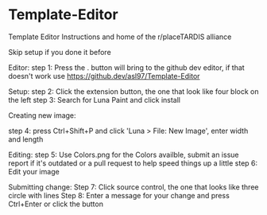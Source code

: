 # Template-Editor
Template Editor Instructions and home of the r/placeTARDIS alliance

Skip setup if you done it before

Editor:
step 1: Press the . button will bring to the github dev editor, if that doesn't work use https://github.dev/asl97/Template-Editor

Setup:
step 2: Click the extension button, the one that look like four block on the left
step 3: Search for Luna Paint and click install

Creating new image:

step 4: press Ctrl+Shift+P and click 'Luna > File: New Image', enter width and length

Editing:
step 5: Use Colors.png for the Colors availble, submit an issue report if it's outdated or a pull request to help speed things up a little
step 6: Edit your image

Submitting change:
Step 7: Click source control, the one that looks like three circle with lines
Step 8: Enter a message for your change and press Ctrl+Enter or click the button
